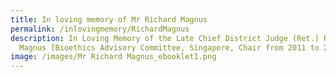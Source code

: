 ```yaml
---
title: In loving memory of Mr Richard Magnus
permalink: /inlovingmemory/RichardMagnus
description: In Loving Memory of the Late Chief District Judge (Ret.) Richard
  Magnus [Bioethics Advisory Committee, Singapore, Chair from 2011 to 2022]
image: /images/Mr Richard Magnus_ebooklet1.png
---
```

